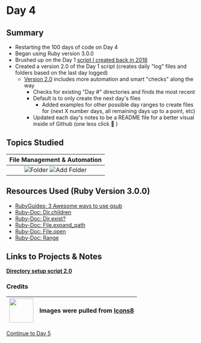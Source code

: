 # Day 4

## Summary

- Restarting the 100 days of code on Day 4
- Began using Ruby version 3.0.0
- Brushed up on the Day 1 [script I created back in 2018](../Day%201/day_1.rb)
- Created a version 2.0 of the Day 1 script (creates daily "log" files and folders based on the last day logged)
  - [Version 2.0](./day_4.rb) includes more automation and smart "checks" along the way
    - Checks for existing "Day #" directories and finds the most recent
    - Default is to only create the next day's files
      - Added examples for other possible day ranges to create files for (next X number days, all remaining days up to a point, etc)
    - Updated each day's notes to be a README file for a better visual inside of Github (one less click 👏 )

## Topics Studied

|                                                       File Management & Automation                                                       |
| :--------------------------------------------------------------------------------------------------------------------------------------: |
| ![Folder](https://img.icons8.com/dusk/64/000000/folder-invoices.png) ![Add Folder](https://img.icons8.com/dusk/64/000000/add-folder.png) |

## Resources Used (Ruby Version 3.0.0)

- [RubyGuides: 3 Awesome ways to use gsub](https://www.rubyguides.com/2019/07/ruby-gsub-method/)
- [Ruby-Doc: Dir.children](https://ruby-doc.org/core-3.0.0/Dir.html#method-c-children)
- [Ruby-Doc: Dir.exist?](https://ruby-doc.org/core-3.0.0/Dir.html#method-c-exist-3F)
- [Ruby-Doc: File.expand_path](https://ruby-doc.org/core-3.0.0/File.html#method-c-expand_path)
- [Ruby-Doc: File.open](https://ruby-doc.org/core-3.0.0/File.html#method-c-open)
- [Ruby-Doc: Range](https://ruby-doc.org/core-3.0.0/Range.html)

## Links to Projects & Notes

[**Directory setup script 2.0**](./day_4.rb)

### Credits

| <img src="https://upload.wikimedia.org/wikipedia/commons/7/78/Icons8_logo.jpg" width="64px"> | <p>Images were pulled from [Icons8](https://icons8.com/icons)</p> |
| -------------------------------------------------------------------------------------------- | ----------------------------------------------------------------- |

[Continue to Day 5](../Day%205/README.md)

